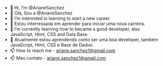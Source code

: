 - 👋 Hi, I’m @ArianeSanchez
- 👋 Olá, Sou a @ArianeSanchez
- 👀 I’m interested in learning to start a new career.
- 👀 Estou interressada em aprender para iniciar uma nova carreira.
- 🌱 I’m currently learning how to became a good developer, also JavaScript, Html, CSS and Data Base.
- 🌱 Atualmente estou aprendendo como ser uma boa developer, também JavaScript, Html, CSS e Base de Dados.
- 📫 How to reach me - ariane.sanchez1@gmail.com
- 📫 Meu contato - ariane.sanchez1@gmail.com

<!---
ArianeSanchez/ArianeSanchez is a ✨ special ✨ repository because its `README.md` (this file) appears on your GitHub profile.
You can click the Preview link to take a look at your changes.
--->
